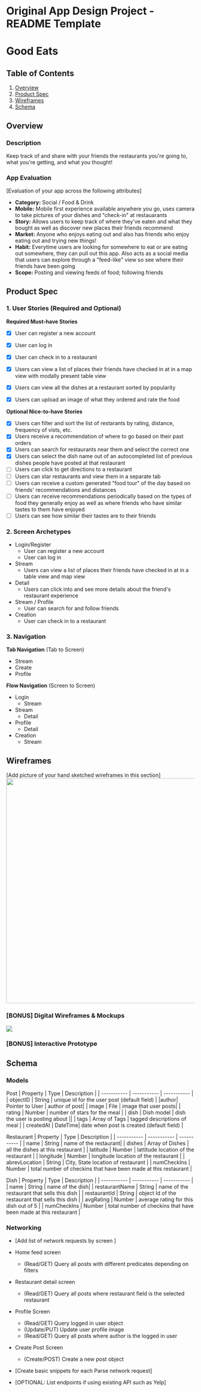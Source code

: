 Original App Design Project - README Template
===

# Good Eats

## Table of Contents
1. [Overview](#Overview)
1. [Product Spec](#Product-Spec)
1. [Wireframes](#Wireframes)
2. [Schema](#Schema)

## Overview
### Description
Keep track of and share with your friends the restaurants you're going to, what you're getting, and what you thought! 

### App Evaluation
[Evaluation of your app across the following attributes]
- **Category:** Social / Food & Drink
- **Mobile:** Mobile first experience available anywhere you go, uses camera to take pictures of your dishes and "check-in" at restauarants
- **Story:** Allows users to keep track of where they've eaten and what they bought as well as discover new places their friends recommend
- **Market:** Anyone who enjoys eating out and also has friends who enjoy eating out and trying new things!
- **Habit:** Everytime users are looking for somewhere to eat or are eating out somewhere, they can pull out this app. Also acts as a social media that users can explore through a "feed-like" view so see where their friends have been going
- **Scope:** Posting and viewing feeds of food; following friends

## Product Spec

### 1. User Stories (Required and Optional)

**Required Must-have Stories**

- [x] User can register a new account
- [x] User can log in
- [x] User can check in to a restaurant
- [x] Users can view a list of places their friends have checked in at in a map view with modally present table view
- [x] Users can view all the dishes at a restaurant sorted by popularity
- [x] Users can upload an image of what they ordered and rate the food


**Optional Nice-to-have Stories**

- [x] Users can filter and sort the list of restarants by rating, distance, frequency of vists, etc.
- [x] Users receive a recommendation of where to go based on their past orders
- [x] Users can search for restaurants near them and select the correct one
- [x] Users can select the dish name out of an autocompleted list of previous dishes people have posted at that restaurant
- [ ] Users can click to get directions to a restaurant
- [ ] Users can star restaurants and view them in a separate tab
- [ ] Users can receive a custom generated "food tour" of the day based on friends' recommendations and distances
- [ ] Users can receive recommendations periodically based on the types of food they generally enjoy as well as where friends who have similar tastes to them have enjoyed
- [ ] Users can see how similar their tastes are to their friends

### 2. Screen Archetypes

* Login/Register
    * User can register a new account
    * User can log in
* Stream
    * Users can view a list of places their friends have checked in at in a table view and map view
* Detail
    * Users can click into and see more details about the friend's restaurant experience
* Stream / Profile
    * User can search for and follow friends
* Creation
    * User can check in to a restaurant


### 3. Navigation

**Tab Navigation** (Tab to Screen)

* Stream
* Create
* Profile

**Flow Navigation** (Screen to Screen)

* Login
    * Stream
* Stream
    * Detail
* Profile
    * Detail
* Creation
    * Stream

## Wireframes
[Add picture of your hand sketched wireframes in this section]
<img src="https://i.imgur.com/6NwQxop.jpg" width=600>

### [BONUS] Digital Wireframes & Mockups
![](https://i.imgur.com/2ynAN3j.png)


### [BONUS] Interactive Prototype

## Schema 
### Models

Post
| Property    |     Type    |   Description  |
| ----------- | ----------- |   -----------  |
| objectID    | String      | unique id for the user post (default field) |
|author| Pointer to User | author of post|
| image | File | image that user posts|
| rating | Number | number of stars for the meal |
| dish | Dish model | dish the user is posting about ||
| tags | Array of Tags | tagged descriptions of meal |
| createdAt | DateTime| date when post is created (default field) |

Restaurant
| Property | Type | Description |
| ----------- | ----------- |   -----------  |
| name | String | name of the restaurant|
| dishes | Array of Dishes | all the dishes at this restaurant |
| latitude | Number | lattitude location of the restaurant |
| longitude | Number | longitude location of the restaurant |
| abrevLocation | String | City, State location of restaurant |
| numCheckIns | Number | total number of checkins that have been made at this restaurant |

Dish
| Property | Type | Description |
| ----------- | ----------- |   -----------  |
| name | String | name of the dish|
| restaurantName | String | name of the restaurant that sells this dish |
| restaurantId | String | object Id of the restaurant that sells this dish |
| avgRating | Number | average rating for this dish out of 5 |
| numCheckIns | Number | total number of checkins that have been made at this restaurant |


### Networking
- [Add list of network requests by screen ]
- Home feed screen
    - (Read/GET) Query all posts with different predicates depending on filters
- Restaurant detail screen
    - (Read/GET) Query all posts where restaurant field is the selected restaurant
- Profile Screen
    - (Read/GET) Query logged in user object
    - (Update/PUT) Update user profile image
    - (Read/GET) Query all posts where author is the logged in user
- Create Post Screen
    - (Create/POST) Create a new post object

- [Create basic snippets for each Parse network request]
- [OPTIONAL: List endpoints if using existing API such as Yelp]

